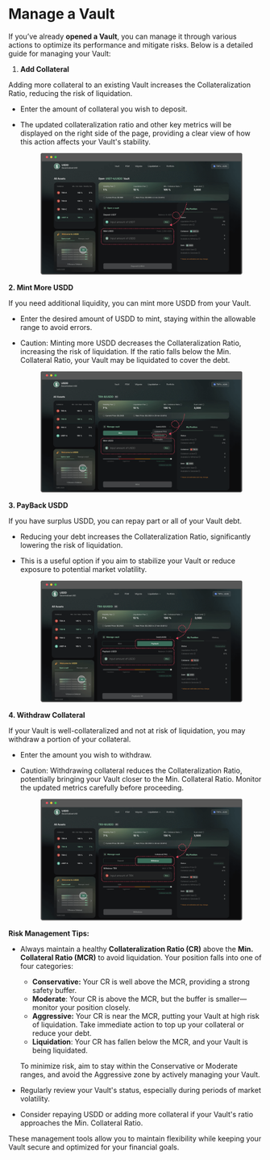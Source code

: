 # Manage a Vault

If you’ve already **opened a Vault**, you can manage it through various actions to optimize its performance and mitigate risks. Below is a detailed guide for managing your Vault:

1. **Add Collateral**

Adding more collateral to an existing Vault increases the Collateralization Ratio, reducing the risk of liquidation.

* Enter the amount of collateral you wish to deposit.
*   The updated collateralization ratio and other key metrics will be displayed on the right side of the page, providing a clear view of how this action affects your Vault's stability.

    <figure><img src="../.gitbook/assets/4 (1).png" alt=""><figcaption></figcaption></figure>

**2. Mint More USDD**

If you need additional liquidity, you can mint more USDD from your Vault.

* Enter the desired amount of USDD to mint, staying within the allowable range to avoid errors.
*   Caution: Minting more USDD decreases the Collateralization Ratio, increasing the risk of liquidation. If the ratio falls below the Min. Collateral Ratio, your Vault may be liquidated to cover the debt.

    <figure><img src="../.gitbook/assets/6.png" alt=""><figcaption></figcaption></figure>

**3. PayBack USDD**

If you have surplus USDD, you can repay part or all of your Vault debt.

* Reducing your debt increases the Collateralization Ratio, significantly lowering the risk of liquidation.
*   This is a useful option if you aim to stabilize your Vault or reduce exposure to potential market volatility.

    <figure><img src="../.gitbook/assets/7.png" alt=""><figcaption></figcaption></figure>

**4. Withdraw Collateral**

If your Vault is well-collateralized and not at risk of liquidation, you may withdraw a portion of your collateral.

* Enter the amount you wish to withdraw.
*   Caution: Withdrawing collateral reduces the Collateralization Ratio, potentially bringing your Vault closer to the Min. Collateral Ratio. Monitor the updated metrics carefully before proceeding.

    <figure><img src="../.gitbook/assets/8.png" alt=""><figcaption></figcaption></figure>

**Risk Management Tips:**

*   Always maintain a healthy **Collateralization Ratio (CR)** above the **Min. Collateral Ratio (MCR)** to avoid liquidation. Your position falls into one of four categories:

    * **Conservative:** Your CR is well above the MCR, providing a strong safety buffer.
    * **Moderate**: Your CR is above the MCR, but the buffer is smaller—monitor your position closely.
    * **Aggressive:** Your CR is near the MCR, putting your Vault at high risk of liquidation. Take immediate action to top up your collateral or reduce your debt.
    * **Liquidation**: Your CR has fallen below the MCR, and your Vault is being liquidated.

    To minimize risk, aim to stay within the Conservative or Moderate ranges, and avoid the Aggressive zone by actively managing your Vault.
* Regularly review your Vault's status, especially during periods of market volatility.
* Consider repaying USDD or adding more collateral if your Vault's ratio approaches the Min. Collateral Ratio.

These management tools allow you to maintain flexibility while keeping your Vault secure and optimized for your financial goals.
